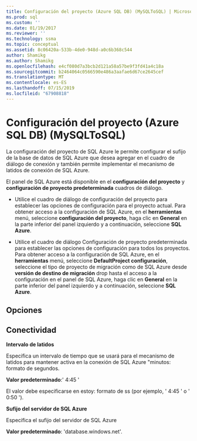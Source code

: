 ```yaml
---
title: Configuración del proyecto (Azure SQL DB) (MySQLToSQL) | Microsoft Docs
ms.prod: sql
ms.custom: ''
ms.date: 01/19/2017
ms.reviewer: ''
ms.technology: ssma
ms.topic: conceptual
ms.assetid: 8c06420a-533b-4de0-948d-a0c6b368c544
author: Shamikg
ms.author: Shamikg
ms.openlocfilehash: e4cf080d7a3bcb2d121a58a57be9f3fd41a4c18a
ms.sourcegitcommit: b2464064c0566590e486a3aafae6d67ce2645cef
ms.translationtype: MT
ms.contentlocale: es-ES
ms.lasthandoff: 07/15/2019
ms.locfileid: "67908818"
---
```

# <a name="project-settings-azure-sql-db-mysqltosql"></a>Configuración del proyecto (Azure SQL DB) (MySQLToSQL)
La configuración del proyecto de SQL Azure le permite configurar el sufijo de la base de datos de SQL Azure que desea agregar en el cuadro de diálogo de conexión y también permite implementar el mecanismo de latidos de conexión de SQL Azure.  
  
El panel de SQL Azure está disponible en el **configuración del proyecto** y **configuración de proyecto predeterminada** cuadros de diálogo.  
  
-   Utilice el cuadro de diálogo de configuración del proyecto para establecer las opciones de configuración para el proyecto actual. Para obtener acceso a la configuración de SQL Azure, en el **herramientas** menú, seleccione **configuración del proyecto**, haga clic en **General** en la parte inferior del panel izquierdo y a continuación, seleccione **SQL Azure**.  
  
-   Utilice el cuadro de diálogo Configuración de proyecto predeterminada para establecer las opciones de configuración para todos los proyectos. Para obtener acceso a la configuración de SQL Azure, en el **herramientas** menú, seleccione **DefaultProject configuración**, seleccione el tipo de proyecto de migración como de SQL Azure desde **versión de destino de migración** drop hasta el acceso a la configuración en el panel de SQL Azure, haga clic en **General** en la parte inferior del panel izquierdo y a continuación, seleccione **SQL Azure**.  
  
## <a name="options"></a>Opciones  
  
## <a name="connectivity"></a>Conectividad  
**Intervalo de latidos**  
  
Especifica un intervalo de tiempo que se usará para el mecanismo de latidos para mantener activa en la conexión de SQL Azure "minutos: formato de segundos.  
  
**Valor predeterminado**:' 4:45 '  
  
El valor debe especificarse en estoy: formato de ss (por ejemplo, ' 4:45 ' o ' 0:50 ').  
  
**Sufijo del servidor de SQL Azure**  
  
Especifica el sufijo del servidor de SQL Azure  
  
**Valor predeterminado**: 'database.windows.net'.  
  
